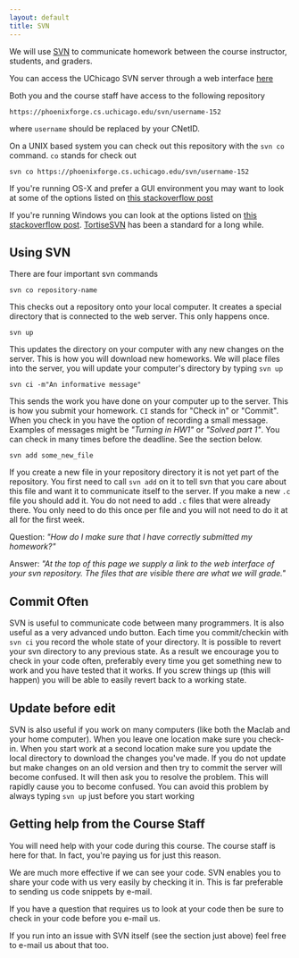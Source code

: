 ```yaml
---
layout: default
title: SVN 
---
```


We will use [SVN](http://tortoisesvn.tigris.org/) to communicate homework 
between the course instructor, students, and graders.

You can access the UChicago SVN server through a web interface
[here](https://phoenixforge.cs.uchicago.edu/)

Both you and the course staff have access to the following repository

    https://phoenixforge.cs.uchicago.edu/svn/username-152

where `username` should be replaced by your CNetID. 

On a UNIX based system you can check out this repository with the `svn co`
command. `co` stands for check out

    svn co https://phoenixforge.cs.uchicago.edu/svn/username-152

If you're running OS-X and prefer a GUI environment you may want to look at
some of the options listed on [this stackoverflow
post](http://stackoverflow.com/questions/899/best-subversion-client-for-mac-os)

If you're running Windows you can look at the options listed on [this
stackoverflow
post](http://stackoverflow.com/questions/569278/your-favorite-gui-client-for-svn).
[TortiseSVN](http://tortoisesvn.tigris.org/) has been a standard for a long
while. 


Using SVN
---------

There are four important svn commands 

    svn co repository-name

This checks out a repository onto your local computer. It creates a special
directory that is connected to the web server. This only happens once. 

    svn up

This updates the directory on your computer with any new changes on the server.
This is how you will download new homeworks. We will place files into the
server, you will update your computer's directory by typing `svn up`

    svn ci -m"An informative message"

This sends the work you have done on your computer up to the server. This is
how you submit your homework. `CI` stands for "Check in" or "Commit". 
When you check in you have the option of recording a small message. 
Examples of messages might be *"Turning in HW1"* or *"Solved part 1"*. 
You can check in many times before the deadline. See the section below.

    svn add some_new_file

If you create a new file in your repository directory it is not yet part of the
repository. You first need to call `svn add` on it to tell svn that you care
about this file and want it to communicate itself to the server. If you make a
new `.c` file you should add it. You do not need to add `.c` files that were
already there. You only need to do this once per file and you will not need to 
do it at all for the first week. 

Question: _"How do I make sure that I have correctly submitted my homework?"_

Answer:   _"At the top of this page we supply a link to the web interface of
your svn repository. The files that are visible there are what we will grade."_

Commit Often
------------

SVN is useful to communicate code between many programmers. It is also useful
as a very advanced undo button. Each time you commit/checkin with `svn ci` you 
record the whole state of your directory. It is possible to revert your svn 
directory to any previous state. As a result we encourage you to check in your 
code often, preferably every time you get something new to work and you have
tested that it works. If you screw things up (this will happen) you will be
able to easily revert back to a working state.

Update before edit
------------------

SVN is also useful if you work on many computers (like both the Maclab and your
home computer). When you leave one location make sure you check-in. When you
start work at a second location make sure you update the local directory to
download the changes you've made. If you do not update but make changes on an
old version and then try to commit the server will become confused. It will
then ask you to resolve the problem. This will rapidly cause you to become 
confused. You can avoid this problem by always typing `svn up` just before you
start working

Getting help from the Course Staff
----------------------------------

You will need help with your code during this course. The course staff is here
for that. In fact, you're paying us for just this reason.

We are much more effective if we can see your code. SVN enables you to
share your code with us very easily by checking it in. This is far preferable
to sending us code snippets by e-mail. 

If you have a question that requires us to look at your code then be sure to
check in your code before you e-mail us.

If you run into an issue with SVN itself (see the section just above) feel free
to e-mail us about that too. 
